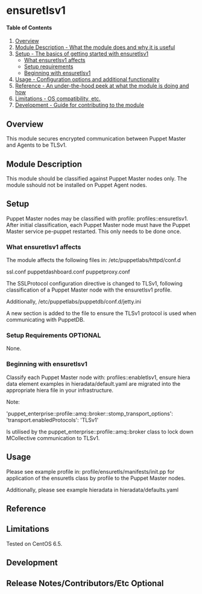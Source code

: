 # ensuretlsv1

#### Table of Contents

1. [Overview](#overview)
2. [Module Description - What the module does and why it is useful](#module-description)
3. [Setup - The basics of getting started with ensuretlsv1](#setup)
    * [What ensuretlsv1 affects](#what-ensuretlsv1-affects)
    * [Setup requirements](#setup-requirements)
    * [Beginning with ensuretlsv1](#beginning-with-ensuretlsv1)
4. [Usage - Configuration options and additional functionality](#usage)
5. [Reference - An under-the-hood peek at what the module is doing and how](#reference)
5. [Limitations - OS compatibility, etc.](#limitations)
6. [Development - Guide for contributing to the module](#development)

## Overview

This module secures encrypted communication between Puppet Master and Agents to be TLSv1.

## Module Description

This module should be classified against Puppet Master nodes only.  The module sshould not be installed on Puppet Agent nodes.

## Setup

Puppet Master nodes may be classified with profile: profiles::ensuretlsv1.
After initial classification, each Puppet Master node must have the Puppet Master service pe-puppet restarted.  This only needs to be done once. 
   
### What ensuretlsv1 affects

The module affects the following files in: /etc/puppetlabs/httpd/conf.d

ssl.conf
puppetdashboard.conf
puppetproxy.conf

The SSLProtocol configuration directive is changed to TLSv1, following classification of a Puppet Master node with the ensuretlsv1 profile.

Additionally, /etc/puppetlabs/puppetdb/conf.d/jetty.ini

A new section is added to the file to ensure the TLSv1 protocol is used when communicating with PuppetDB.


### Setup Requirements **OPTIONAL**

None.

### Beginning with ensuretlsv1

Classify each Puppet Master node with: profiles::enabletlsv1, ensure hiera data element examples in hieradata/default.yaml are migrated into the appropriate hiera file in your infrastructure.

Note:  

'puppet_enterprise::profile::amq::broker::stomp_transport_options':
  'transport.enabledProtocols': 'TLSv1'

Is utilised by the puppet_enterprise::profile::amq::broker class to lock down MCollective communication to TLSv1.


## Usage

Please see example profile in: profile/ensuretls/manifests/init.pp for application of the ensuretls class by profile to the Puppet Master nodes.

Additionally, please see example hieradata in hieradata/defaults.yaml

## Reference

## Limitations

Tested on CentOS 6.5.

## Development


## Release Notes/Contributors/Etc **Optional**

